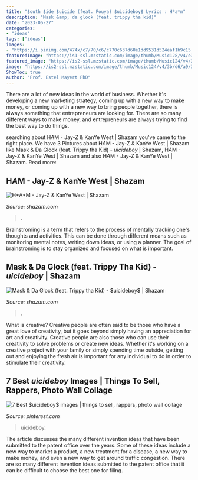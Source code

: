 ```yaml
---
title: "$outh $ide $uicide (feat. Pouya) $uicideboy$ Lyrics : H*a*m"
description: "Mask &amp; da glock (feat. trippy tha kid)"
date: "2023-06-27"
categories:
- "ideas"
tags: ["ideas"]
images:
- "https://i.pinimg.com/474x/c7/70/c6/c770c637d60e1dd9531d524eaf1b9c15.jpg"
featuredImage: "https://is1-ssl.mzstatic.com/image/thumb/Music128/v4/e3/54/54/e3545474-292d-22cd-05d2-7e7e802333c2/859723398846_cover.jpg/400x400cc.jpeg"
featured_image: "https://is2-ssl.mzstatic.com/image/thumb/Music124/v4/3b/d6/a9/3bd6a9fe-245d-4261-af41-025b6dc3d5cd/195497822164.jpg/600x600bb.jpg"
image: "https://is2-ssl.mzstatic.com/image/thumb/Music124/v4/3b/d6/a9/3bd6a9fe-245d-4261-af41-025b6dc3d5cd/195497822164.jpg/600x600bb.jpg"
ShowToc: true
author: "Prof. Estel Mayert PhD"
---
```



There are a lot of new ideas in the world of business. Whether it's developing a new marketing strategy, coming up with a new way to make money, or coming up with a new way to bring people together, there is always something that entrepreneurs are looking for. There are so many different ways to make money, and entrepreneurs are always trying to find the best way to do things.

	

		
searching about H*A*M - Jay-Z &amp; KanYe West | Shazam you've came to the right place. We have 3 Pictures about H*A*M - Jay-Z &amp; KanYe West | Shazam like Mask &amp; Da Glock (feat. Trippy tha Kid) - $uicideboy$ | Shazam, H*A*M - Jay-Z &amp; KanYe West | Shazam and also H*A*M - Jay-Z &amp; KanYe West | Shazam. Read more:
		
    
## H*A*M - Jay-Z &amp; KanYe West | Shazam

<img loading=lazy src="https://is1-ssl.mzstatic.com/image/thumb/Music128/v4/e3/54/54/e3545474-292d-22cd-05d2-7e7e802333c2/859723398846_cover.jpg/400x400cc.jpeg" onerror="this.onerror=null;this.src='https://tse1.mm.bing.net/th?id=OIP.tl42wUL9dQL7Hh-rVNeY8wAAAA&amp;pid=15.1';" alt="H*A*M - Jay-Z &amp; KanYe West | Shazam">

_Source: shazam.com_

>. 

	

Brainstroming is a term that refers to the process of mentally tracking one's thoughts and activities. This can be done through different means such as monitoring mental notes, writing down ideas, or using a planner. The goal of brainstroming is to stay organized and focused on what is important.

    
## Mask &amp; Da Glock (feat. Trippy Tha Kid) - $uicideboy$ | Shazam

<img loading=lazy src="https://is2-ssl.mzstatic.com/image/thumb/Music124/v4/3b/d6/a9/3bd6a9fe-245d-4261-af41-025b6dc3d5cd/195497822164.jpg/600x600bb.jpg" onerror="this.onerror=null;this.src='https://tse3.mm.bing.net/th?id=OIP.XRgfIYL8y2ngRMmZlmsAFAHaHa&amp;pid=15.1';" alt="Mask &amp; Da Glock (feat. Trippy tha Kid) - $uicideboy$ | Shazam">

_Source: shazam.com_

>. 

	

What is creative?
Creative people are often said to be those who have a great love of creativity, but it goes beyond simply having an appreciation for art and creativity. Creative people are also those who can use their creativity to solve problems or create new ideas. Whether it's working on a creative project with your family or simply spending time outside, getting out and enjoying the fresh air is important for any individual to do in order to stimulate their creativity.

    
## 7 Best $uicideboy$ Images | Things To Sell, Rappers, Photo Wall Collage

<img loading=lazy src="https://i.pinimg.com/474x/c7/70/c6/c770c637d60e1dd9531d524eaf1b9c15.jpg" onerror="this.onerror=null;this.src='https://tse4.mm.bing.net/th?id=OIP.ZGCK4sfWNGR6_J8uqFe5UQAAAA&amp;pid=15.1';" alt="7 Best $uicideboy$ images | things to sell, rappers, photo wall collage">

_Source: pinterest.com_

>uicideboy. 

	

The article discusses the many different invention ideas that have been submitted to the patent office over the years. Some of these ideas include a new way to market a product, a new treatment for a disease, a new way to make money, and even a new way to get around traffic congestion. There are so many different invention ideas submitted to the patent office that it can be difficult to choose the best one for filing.

